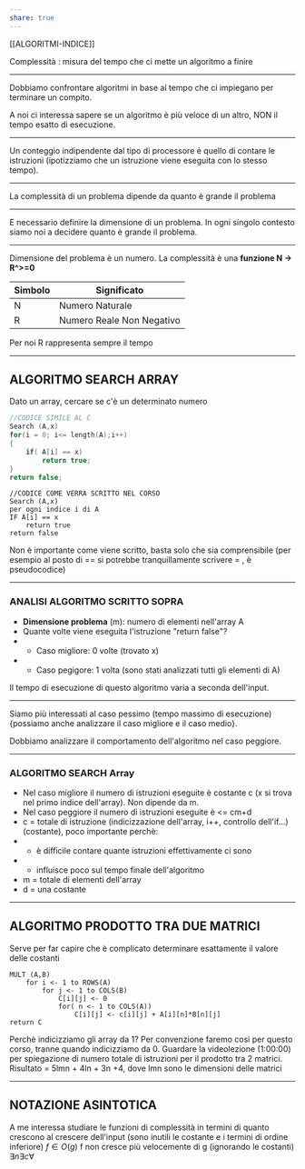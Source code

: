 ```yaml
---
share: true  
--- 
```

[[ALGORITMI-INDICE]]

Complessità : misura del tempo che ci mette un algoritmo a finire
___
Dobbiamo confrontare algoritmi in base al tempo che ci impiegano per terminare un compito.

A noi ci interessa sapere se un algoritmo è più veloce di un altro, NON il tempo esatto di esecuzione.
___
Un conteggio indipendente dal tipo di processore è quello di contare le istruzioni  (ipotizziamo che un istruzione viene eseguita con lo stesso tempo).
___
La complessità di un problema dipende da quanto è grande il problema
___
E necessario definire la dimensione di un problema. In ogni singolo contesto siamo noi a decidere quanto è grande il problema.
___
Dimensione del problema è un numero.
La complessità è una **funzione N -> R^>=0**

| Simbolo | Significato               |
| ------- | ------------------------- |
| N       | Numero Naturale           |
| R       | Numero Reale Non Negativo |

Per noi R rappresenta sempre il tempo

___
## ALGORITMO SEARCH ARRAY
Dato un array, cercare se c'è un determinato numero

```c linenos title:"Search array C style" collapse
//CODICE SIMILE AL C
Search (A,x)
for(i = 0; i<= length(A);i++)
{
	if( A[i] == x)
		return true;
}
return false;
```
```pseudocodice linenos title:"Search array pseudocodice" collapse
//CODICE COME VERRA SCRITTO NEL CORSO
Search (A,x)
per ogni indice i di A
IF A[i] == x
	return true
return false
```
Non è importante come viene scritto, basta solo che sia comprensibile (per esempio al posto di == si potrebbe tranquillamente scrivere = , è pseudocodice)
___
### ANALISI ALGORITMO SCRITTO SOPRA
- **Dimensione problema** (m): numero di elementi nell'array A
- Quante volte viene eseguita l'istruzione "return false"?
- - Caso migliore: 0 volte (trovato x)
- - Caso pegigore: 1 volta (sono stati analizzati tutti gli elementi di A)

Il tempo di esecuzione di questo algoritmo varia a seconda dell'input.
___
Siamo più interessati al caso pessimo (tempo massimo di esecuzione) {possiamo anche analizzare il caso migliore e il caso medio}.

Dobbiamo analizzare il comportamento dell'algoritmo nel caso peggiore.
___
### ALGORITMO SEARCH Array
- Nel caso migliore il numero di istruzioni eseguite è costante c (x si trova nel primo indice dell'array). Non dipende da m.
- Nel caso peggiore il numero di istruzioni eseguite è <= cm+d
- c = totale di istruzione (indicizzazione dell'array, i++, controllo dell'if...) (costante), poco importante perchè:
- - è difficile contare quante istruzioni effettivamente ci sono
- - influisce poco sul tempo finale dell'algoritmo
- m = totale di elementi dell'array
- d = una costante
___
## ALGORITMO PRODOTTO TRA DUE MATRICI 
Serve per far capire che è complicato determinare esattamente il valore delle costanti 
```pseudocodice linenos title:"Prodotto tra due matrici" collapse
MULT (A,B)
	for i <- 1 to ROWS(A)
		for j <- 1 to COLS(B)
			C[i][j] <- 0
			for( n <- 1 to COLS(A))
				C[i][j] <- c[i][j] + A[i][n]*B[n][j]
return C
```
Perchè indicizziamo gli array da 1? Per convenzione faremo così per questo corso, tranne quando indicizziamo da 0.
Guardare la videolezione (1:00:00) per spiegazione di numero totale di istruzioni per il prodotto tra 2 matrici.
Risultato = 5lmn + 4ln + 3n +4, dove lmn sono le dimensioni delle matrici
___
## NOTAZIONE ASINTOTICA
A me interessa studiare le funzioni di complessità in termini di quanto crescono al crescere dell'input (sono inutili le costante e i termini di ordine inferiore)
$f \in O(g)$
f non cresce più velocemente di g (ignorando le costanti)
$\exists n \exists  c \forall$






